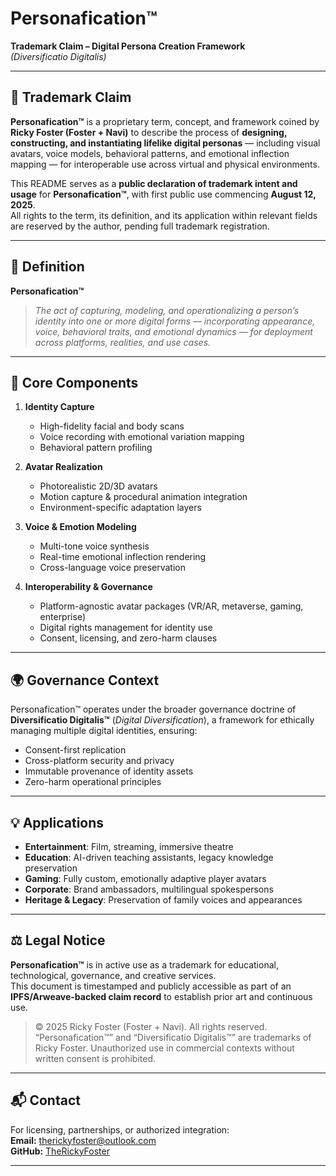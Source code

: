 # Personafication™  
**Trademark Claim – Digital Persona Creation Framework**  
*(Diversificatio Digitalis)*

---

## 📜 Trademark Claim
**Personafication™** is a proprietary term, concept, and framework coined by **Ricky Foster (Foster + Navi)** to describe the process of **designing, constructing, and instantiating lifelike digital personas** — including visual avatars, voice models, behavioral patterns, and emotional inflection mapping — for interoperable use across virtual and physical environments.

This README serves as a **public declaration of trademark intent and usage** for **Personafication™**, with first public use commencing **August 12, 2025**.  
All rights to the term, its definition, and its application within relevant fields are reserved by the author, pending full trademark registration.

---

## 📖 Definition

**Personafication™**  
> *The act of capturing, modeling, and operationalizing a person’s identity into one or more digital forms — incorporating appearance, voice, behavioral traits, and emotional dynamics — for deployment across platforms, realities, and use cases.*

---

## 🧩 Core Components

1. **Identity Capture**  
   - High-fidelity facial and body scans  
   - Voice recording with emotional variation mapping  
   - Behavioral pattern profiling  

2. **Avatar Realization**  
   - Photorealistic 2D/3D avatars  
   - Motion capture & procedural animation integration  
   - Environment-specific adaptation layers  

3. **Voice & Emotion Modeling**  
   - Multi-tone voice synthesis  
   - Real-time emotional inflection rendering  
   - Cross-language voice preservation  

4. **Interoperability & Governance**  
   - Platform-agnostic avatar packages (VR/AR, metaverse, gaming, enterprise)  
   - Digital rights management for identity use  
   - Consent, licensing, and zero-harm clauses  

---

## 🌍 Governance Context

Personafication™ operates under the broader governance doctrine of **Diversificatio Digitalis™** (*Digital Diversification*), a framework for ethically managing multiple digital identities, ensuring:
- Consent-first replication  
- Cross-platform security and privacy  
- Immutable provenance of identity assets  
- Zero-harm operational principles

---

## 💡 Applications

- **Entertainment**: Film, streaming, immersive theatre  
- **Education**: AI-driven teaching assistants, legacy knowledge preservation  
- **Gaming**: Fully custom, emotionally adaptive player avatars  
- **Corporate**: Brand ambassadors, multilingual spokespersons  
- **Heritage & Legacy**: Preservation of family voices and appearances  

---

## ⚖️ Legal Notice

**Personafication™** is in active use as a trademark for educational, technological, governance, and creative services.  
This document is timestamped and publicly accessible as part of an **IPFS/Arweave-backed claim record** to establish prior art and continuous use.

> © 2025 Ricky Foster (Foster + Navi). All rights reserved.  
> “Personafication™” and “Diversificatio Digitalis™” are trademarks of Ricky Foster. Unauthorized use in commercial contexts without written consent is prohibited.

---

## 📬 Contact

For licensing, partnerships, or authorized integration:  
**Email:** therickyfoster@outlook.com  
**GitHub:** [TheRickyFoster](https://github.com/TheRickyFoster)

---
